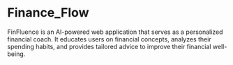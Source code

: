 # Finance_Flow
FinFluence is an AI-powered web application that serves as a personalized financial coach. It educates users on financial concepts, analyzes their spending habits, and provides tailored advice to improve their financial well-being.
